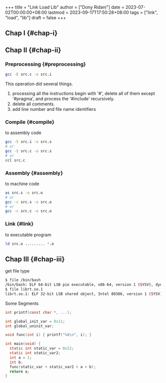 +++
title = "Link Load Lib"
author = ["Dony Ridani"]
date = 2023-07-02T00:00:00+08:00
lastmod = 2023-09-17T17:50:28+08:00
tags = ["link", "load", "lib"]
draft = false
+++

## Chap I {#chap-i}


## Chap II {#chap-ii}


### Preprocessing {#preprocessing}

```bash
gcc -E src.c -o src.i
```

This operation did several things.

1.  processing all the instructions begin with '#', delete all of them except '#pragma', and process the '#include' recursively.
2.  delete all comments.
3.  add line number and file name identifiers


### Compile {#compile}

to assembly code

```bash
gcc -S src.i -o src.s
# or
gcc -S src.c -o src.s
# or
ccl src.c
```


### Assembly {#assembly}

to machine code

```bash
as src.s -o src.o
# or
gcc -c src.s -o src.o
# or
gcc -c src.c -o src.o
```


### Link {#link}

to executable program

```bash
ld src.o ......... *.o
```


## Chap III {#chap-iii}

get file type

```bash
$ file /bin/bash
/bin/bash: ELF 64-bit LSB pie executable, x86-64, version 1 (SYSV), dynamically linked, interpreter /lib64/ld-linux-x86-64.so.2, for GNU/Linux 3.2.0, stripped
$ file librt.so.1
librt.so.1: ELF 32-bit LSB shared object, Intel 80386, version 1 (SYSV), dynamically linked, for GNU/Linux 3.2.0, stripped
```

Some Segments

```C
int printf(const char *, ...);

int global_init_var = 0x11;
int global_uninit_var;

void func(int i) { printf("%d\n", i); }

int main(void) {
  static int static_var = 0x22;
  static int static_var2;
  int a = 1;
  int b;
  func(static_var + static_var2 + a + b);
  return a;
}
```
